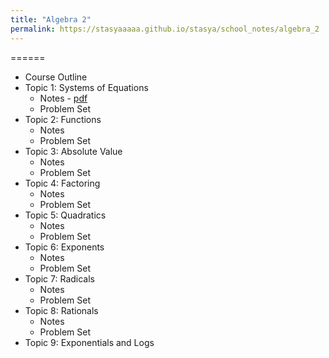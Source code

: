 ```yaml
---
title: "Algebra 2"
permalink: https://stasyaaaaa.github.io/stasya/school_notes/algebra_2
---
```


======
* Course Outline
* Topic 1: Systems of Equations
  * Notes - <a href = "https://stasyaaaaa.github.io/stasya/files/Algebra_2_Overview.pdf">pdf</a>
  * Problem Set
* Topic 2: Functions
  * Notes
  * Problem Set
* Topic 3: Absolute Value
  * Notes
  * Problem Set
* Topic 4: Factoring
  * Notes
  * Problem Set
* Topic 5: Quadratics
  * Notes
  * Problem Set
* Topic 6: Exponents
  * Notes
  * Problem Set
* Topic 7: Radicals
  * Notes
  * Problem Set
* Topic 8: Rationals
  * Notes
  * Problem Set
* Topic 9: Exponentials and Logs